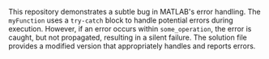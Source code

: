 This repository demonstrates a subtle bug in MATLAB's error handling.  The `myFunction` uses a `try-catch` block to handle potential errors during execution. However, if an error occurs within `some_operation`, the error is caught, but not propagated, resulting in a silent failure.  The solution file provides a modified version that appropriately handles and reports errors.